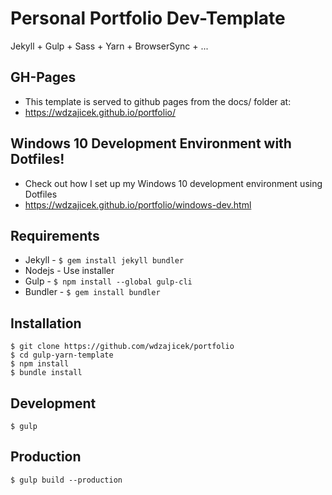 # Personal Portfolio Dev-Template

Jekyll + Gulp + Sass + Yarn + BrowserSync + ...

## GH-Pages

* This template is served to github pages from the docs/ folder at:
* https://wdzajicek.github.io/portfolio/

## Windows 10 Development Environment with Dotfiles!

* Check out how I set up my Windows 10 development environment using Dotfiles
* https://wdzajicek.github.io/portfolio/windows-dev.html

## Requirements
* Jekyll - `$ gem install jekyll bundler`
* Nodejs - Use installer
* Gulp - `$ npm install --global gulp-cli`
* Bundler - `$ gem install bundler`

##  Installation
	$ git clone https://github.com/wdzajicek/portfolio
	$ cd gulp-yarn-template
	$ npm install
	$ bundle install

## Development
	$ gulp

## Production
	$ gulp build --production
